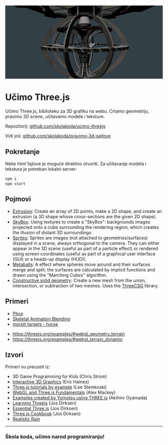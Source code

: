 ![threejs](screen.png)

# Učimo Three.js

Učimo Three.js, biblioteku za 3D grafiku na webu. Crtamo geometriju, pravimo 3D scene, učitavamo modele i teksture.

Repozitorij: [github.com/skolakoda/ucimo-threejs](https://github.com/skolakoda/ucimo-threejs)

Vidi još: [github.com/skolakoda/pravimo-3d-sajtove](https://github.com/skolakoda/pravimo-3d-sajtove)

## Pokretanje

Neke html fajlove je moguće direktno otvoriti. Za učitavanje modela i tekstura je potreban lokalni server:

```
npm i
npm start
```

## Pojmovi

* [Extrusion](https://en.wikipedia.org/wiki/Extrusion): Create an array of 2D points, make a 2D shape, and create an extrusion (a 3D shape whose cross-sections are the given 2D shape).
* [SkyBox](https://en.wikipedia.org/wiki/Skybox_(video_games)): Using textures to create a "SkyBox": backgrounds images projected onto a cube surrounding the rendering region, which creates the illusion of distant 3D surroundings.
* [Sprites](https://en.wikipedia.org/wiki/Sprite_(computer_graphics)): Sprites are images (not attached to geometries/surfaces) displayed in a scene, always orthogonal to the camera. They can either appear in the 3D scene (useful as part of a particle effect) or rendered using screen coordinates (useful as part of a graphical user interface (GUI) or a heads-up display (HUD)).
* [Metaballs](https://en.wikipedia.org/wiki/Metaballs): A effect where spheres move around and their surfaces merge and split; the surfaces are calculated by implicit functions and drawn using the "Marching Cubes" algorithm.
* [Constructive solid geometry](https://en.wikipedia.org/wiki/Constructive_solid_geometry): Create a new mesh from the union, intersection, or subtraction of two meshes. Uses the [ThreeCSG](http://github.com/chandlerprall/ThreeCSG/) library.

## Primeri

* [Ptice](https://threejs.org/examples/webgl_gpgpu_birds.html)
* [Skeletal Animation Blending](https://threejs.org/examples/#webgl_animation_skinning_blending)
* [morph targets - horse](https://github.com/mrdoob/three.js/blob/master/examples/webgl_morphtargets_horse.html)
- https://threejs.org/examples/#webgl_geometry_terrain
- https://threejs.org/examples/#webgl_terrain_dynamic

## Izvori

Primeri su preuzeti iz:
* 3D Game Programming for Kids (Chris Strom)
* [Interactive 3D Graphics](https://in.udacity.com/course/interactive-3d-graphics--cs291/) (Eric Haines)
* [Three.js tutorials by example](http://stemkoski.github.io/Three.js/) (Lee Stemkoski)
* [WebGL and Three.js Fundamentals](https://github.com/alexmackey/threeJsBasicExamples) (Alex Mackey)
* [Examples created by Yomotsu using THREE.js](http://yomotsu.github.io/threejs-examples/) (Akihiro Oyamada)
* [Learning Threejs](https://github.com/josdirksen/learning-threejs) (Jos Dirksen)
* [Essential Three.js](https://github.com/josdirksen/essential-threejs) (Jos Dirksen)
* [Three.js Cookbook](https://github.com/josdirksen/threejs-cookbook) (Jos Dirksen)
* [Realistic Rain](https://github.com/solusipse/threejs-examples)

---
### Škola koda, učimo narod programiranju!
